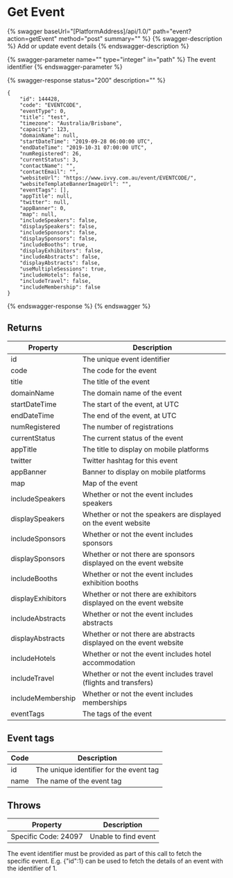 # Get Event

{% swagger baseUrl="[PlatformAddress]/api/1.0/" path="event?action=getEvent" method="post" summary="" %}
{% swagger-description %}
Add or update event details
{% endswagger-description %}

{% swagger-parameter name="" type="integer" in="path" %}
The event identifier
{% endswagger-parameter %}

{% swagger-response status="200" description="" %}
```
{
    "id": 144428,
    "code": "EVENTCODE",
    "eventType": 0,
    "title": "test",
    "timezone": "Australia/Brisbane",
    "capacity": 123,
    "domainName": null,
    "startDateTime": "2019-09-28 06:00:00 UTC",
    "endDateTime": "2019-10-31 07:00:00 UTC",
    "numRegistered": 26,
    "currentStatus": 3,
    "contactName": "",
    "contactEmail": "",
    "websiteUrl": "https://www.ivvy.com.au/event/EVENTCODE/",
    "websiteTemplateBannerImageUrl": "",
    "eventTags": [],
    "appTitle": null,
    "twitter": null,
    "appBanner": 0,
    "map": null,
    "includeSpeakers": false,
    "displaySpeakers": false,
    "includeSponsors": false,
    "displaySponsors": false,
    "includeBooths": true,
    "displayExhibitors": false,
    "includeAbstracts": false,
    "displayAbstracts": false,
    "useMultipleSessions": true,
    "includeHotels": false,
    "includeTravel": false,
    "includeMembership": false
}
```
{% endswagger-response %}
{% endswagger %}

## Returns

| Property          | Description                                                        |
| ----------------- | ------------------------------------------------------------------ |
| id                | The unique event identifier                                        |
| code              | The code for the event                                             |
| title             | The title of the event                                             |
| domainName        | The domain name of the event                                       |
| startDateTime     | The start of the event, at UTC                                     |
| endDateTime       | The end of the event, at UTC                                       |
| numRegistered     | The number of registrations                                        |
| currentStatus     | The current status of the event                                    |
| appTitle          | The title to display on mobile platforms                           |
| twitter           | Twitter hashtag for this event                                     |
| appBanner         | Banner to display on mobile platforms                              |
| map               | Map of the event                                                   |
| includeSpeakers   | Whether or not the event includes speakers                         |
| displaySpeakers   | Whether or not the speakers are displayed on the event website     |
| includeSponsors   | Whether or not the event includes sponsors                         |
| displaySponsors   | Whether or not there are sponsors displayed on the event website   |
| includeBooths     | Whether or not the event includes exhibition booths                |
| displayExhibitors | Whether or not there are exhibitors displayed on the event website |
| includeAbstracts  | Whether or not the event includes abstracts                        |
| displayAbstracts  | Whether or not there are abstracts displayed on the event website  |
| includeHotels     | Whether or not the event includes hotel accommodation              |
| includeTravel     | Whether or not the event includes travel (flights and transfers)   |
| includeMembership | Whether or not the event includes memberships                      |
| eventTags         | The tags of the event                                              |

## Event tags

| Code | Description                             |
| ---- | --------------------------------------- |
| id   | The unique identifier for the event tag |
| name | The name of the event tag               |

## Throws

| Property             | Description          |
| -------------------- | -------------------- |
| Specific Code: 24097 | Unable to find event |

The event identifier must be provided as part of this call to fetch the specific event. E.g. {"id":1} can be used to fetch the details of an event with the identifier of 1.

